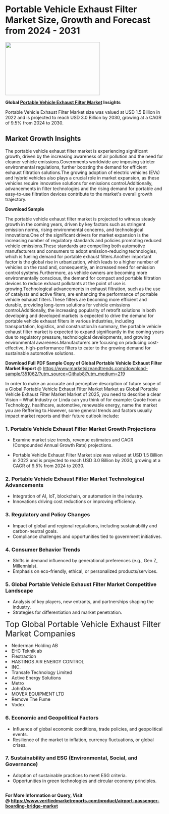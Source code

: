 <H1>Portable Vehicle Exhaust Filter Market Size, Growth and Forecast from 2024 - 2031</H1><img class="aligncenter size-medium wp-image-584254" src="https://thirdeyenews.in/wp-content/uploads/2024/09/Global-Market-Research-300x168.jpeg" alt="" width="300" height="168" /><p><strong>Global&nbsp;<a href="https://www.marketsizeandtrends.com/download-sample/351062/?utm_source=Github8j?utm_medium=219">Portable Vehicle Exhaust Filter Market</a> Insights</strong></p><p>Portable Vehicle Exhaust Filter Market size was valued at USD 1.5 Billion in 2022 and is projected to reach USD 3.0 Billion by 2030, growing at a CAGR of 9.5% from 2024 to 2030.</p><p><h2>Market Growth Insights</h2> <p>The portable vehicle exhaust filter market is experiencing significant growth, driven by the increasing awareness of air pollution and the need for cleaner vehicle emissions.Governments worldwide are imposing stricter environmental regulations, further boosting the demand for efficient exhaust filtration solutions.The growing adoption of electric vehicles (EVs) and hybrid vehicles also plays a crucial role in market expansion, as these vehicles require innovative solutions for emissions control.Additionally, advancements in filter technologies and the rising demand for portable and easy-to-use filtration devices contribute to the market's overall growth trajectory.</p> <p><strong>Download Sample</strong></p> <p>The portable vehicle exhaust filter market is projected to witness steady growth in the coming years, driven by key factors such as stringent emission norms, rising environmental concerns, and technological innovations.One of the significant drivers for market expansion is the increasing number of regulatory standards and policies promoting reduced vehicle emissions.These standards are compelling both automotive manufacturers and consumers to adopt emission-reducing technologies, which is fueling demand for portable exhaust filters.Another important factor is the global rise in urbanization, which leads to a higher number of vehicles on the road and, consequently, an increased need for emission control systems.Furthermore, as vehicle owners are becoming more environmentally conscious, the demand for compact and portable filtration devices to reduce exhaust pollutants at the point of use is growing.Technological advancements in exhaust filtration, such as the use of catalysts and active filters, are enhancing the performance of portable vehicle exhaust filters.These filters are becoming more efficient and durable, providing long-term solutions for vehicle emissions control.Additionally, the increasing popularity of retrofit solutions in both developing and developed markets is expected to drive the demand for portable vehicle exhaust filters in various industries, including transportation, logistics, and construction.In summary, the portable vehicle exhaust filter market is expected to expand significantly in the coming years due to regulatory pressure, technological developments, and growing environmental awareness.Manufacturers are focusing on producing cost-effective, high-performance filters to cater to the growing demand for sustainable automotive solutions.</p> <p><span class=""><strong>Download Full PDF Sample Copy of Global Portable Vehicle Exhaust Filter Market Report</strong> @ <a href="https://www.marketsizeandtrends.com/download-sample/351062/?utm_source=Github8j?utm_medium=219" target="_blank">https://www.marketsizeandtrends.com/download-sample/351062/?utm_source=Github8j?utm_medium=219</a></span></p><p>In order to make an accurate and perceptive description of future scope of a Global&nbsp;Portable Vehicle Exhaust Filter Market Market as Global&nbsp;Portable Vehicle Exhaust Filter Market Market of 2025, you need to describe a clear Vision &ndash; What Industry or Linda can you think of for example: Quote from a Technology, healthcare, automotive, renewable energy, name the market you are Reffering to.However, some general trends and factors usually impact market reports and their future outlook include:</p><h3>1.&nbsp;<strong>Portable Vehicle Exhaust Filter Market Growth Projections</strong></h3><ul><li>Examine market size trends, revenue estimates and CAGR (Compounded Annual Growth Rate) projections.</li><li><p>Portable Vehicle Exhaust Filter Market size was valued at USD 1.5 Billion in 2022 and is projected to reach USD 3.0 Billion by 2030, growing at a CAGR of 9.5% from 2024 to 2030.</p></li></ul><h3>2.&nbsp;<strong>Portable Vehicle Exhaust Filter Market Technological Advancements</strong></h3><ul><li>Integration of AI, IoT, blockchain, or automation in the industry.</li><li>Innovations driving cost reductions or improving efficiency.</li></ul><h3>3.&nbsp;<strong>Regulatory and Policy Changes</strong></h3><ul><li>Impact of global and regional regulations, including sustainability and carbon-neutral goals.</li><li>Compliance challenges and opportunities tied to government initiatives.</li></ul><h3>4.&nbsp;<strong>Consumer Behavior Trends</strong></h3><ul><li>Shifts in demand influenced by generational preferences (e.g., Gen Z, Millennials).</li><li>Emphasis on eco-friendly, ethical, or personalized products/services.</li></ul><h3>5.&nbsp;<strong>Global Portable Vehicle Exhaust Filter Market Competitive Landscape</strong></h3><ul><li>Analysis of key players, new entrants, and partnerships shaping the industry.</li><li>Strategies for differentiation and market penetration.</li></ul><p data-pm-slice="1 1 []"><span style="color: inherit; font-family: inherit; font-size: 25px;">Top Global Portable Vehicle Exhaust Filter Market Companies</span></p><div class="" data-test-id=""><p><li>Nederman Holding AB</li><li> EHC Teknik ab</li><li> Flextraction</li><li> HASTINGS AIR ENERGY CONTROL</li><li> INC.</li><li> Transafe Technology Limited</li><li> Active Energy Solutions</li><li> Metro</li><li> JohnDow</li><li> MOVEX EQUIPMENT LTD</li><li> Remove The Fume</li><li> Vodex</li></p></div><h3>6.&nbsp;<strong>Economic and Geopolitical Factors</strong></h3><ul><li>Influence of global economic conditions, trade policies, and geopolitical events.</li><li>Resilience of the market to inflation, currency fluctuations, or global crises.</li></ul><h3>7.&nbsp;<strong>Sustainability and ESG (Environmental, Social, and Governance)</strong></h3><ul><li>Adoption of sustainable practices to meet ESG criteria.</li><li>Opportunities in green technologies and circular economy principles.</li></ul><h2><strong style="font-size: 14px;">For More Information or Query, Visit @&nbsp;</strong><a style="background-color: #ffffff; font-size: 14px;" href="https://www.marketsizeandtrends.com/report/portable-vehicle-exhaust-filter-market/" target="_blank">https://www.verifiedmarketreports.com/product/airport-passenger-boarding-bridge-market</a></h2>